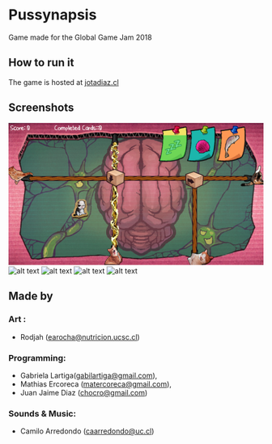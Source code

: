 # Pussynapsis
Game made for the Global Game Jam 2018

## How to run it
The game is hosted at [jotadiaz.cl](jotadiaz.cl)

## Screenshots

![alt text](https://github.com/Squirrels/ggj2018-pussynapsis/raw/master/screenshots/Screenshot1.png "Screenshot 1")
![alt text](https://github.com/Squirrels/ggj2018-pussynapsis/raw/master/screenshots/Screenshot2.png "Screenshot 2")
![alt text](https://github.com/Squirrels/ggj2018-pussynapsis/raw/master/screenshots/Screenshot3.png "Screenshot 3")
![alt text](https://github.com/Squirrels/ggj2018-pussynapsis/raw/master/screenshots/Screenshot4.png "Screenshot 4")
![alt text](https://github.com/Squirrels/ggj2018-pussynapsis/raw/master/screenshots/Screenshot5.png "Screenshot 5")

## Made by

### Art :
- Rodjah (earocha@nutricion.ucsc.cl)
### Programming:
- Gabriela Lartiga(gabilartiga@gmail.com),
- Mathias Ercoreca (matercoreca@gmail.com),
- Juan Jaime Diaz (chocro@gmail.com)
### Sounds & Music:
- Camilo Arredondo (caarredondo@uc.cl)

